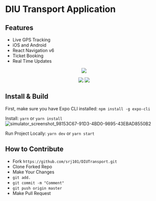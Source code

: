 # DIU Transport Application

## Features

- Live GPS Tracking
- iOS and Android
- React Navigation v6
- Ticket Booking
- Real Time Updates

<p align="center">
  <img src="https://i.ibb.co/XVkJkgR/ezgif-com-gif-maker.gif" />
</p>

<p align="center">
  <img src="https://i.ibb.co/VTKdmbh/Simulator-Screen-Shot-i-Phone-13-Pro-Max-2022-07-16-at-14-16-25.png" />
  <img src="https://i.ibb.co/1mX58gY/Simulator-Screen-Shot-i-Phone-13-Pro-Max-2022-07-16-at-14-11-54.png" />
</p>

## Install & Build

First, make sure you have Expo CLI installed: `npm install -g expo-cli`

Install: `yarn` or `yarn install`![simulator_screenshot_98153C67-91D3-4BD0-9895-43EBAD8550B2](https://user-images.githubusercontent.com/15762881/179346748-cd2a0ade-5e2b-4c04-97ae-e1696718961a.png)


Run Project Locally: `yarn dev` or `yarn start`


## How to Contribute

- Fork `https://github.com/srj101/DIUTransport.git`
- Clone Forked Repo
- Make Your Changes
- `git add.`
- `git commit -m "Comment"`
- `git push origin master`
- Make Pull Request


